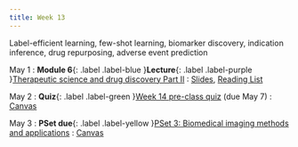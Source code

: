 ```yaml
---
title: Week 13
---
```


Label-efficient learning, few-shot learning, biomarker discovery, indication inference, drug repurposing, adverse event prediction

May 1
: **Module 6**{: .label .label-blue }**Lecture**{: .label .label-purple }[Therapeutic science and drug discovery Part II](/BMI702/lectures/module6/week13)
  : [Slides](#), [Reading List](/BMI702/lectures/module6/week13)

May 2
: **Quiz**{: .label .label-green }[Week 14 pre-class quiz](#) (due May 7)
  : [Canvas](https://canvas.harvard.edu/courses/117878)

May 3
: **PSet due**{: .label .label-yellow }[PSet 3: Biomedical imaging methods and applications](#)
  : [Canvas](https://canvas.harvard.edu/courses/117878)